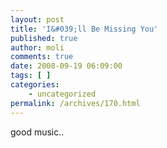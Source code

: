 ```yaml
---
layout: post
title: 'I&#039;ll Be Missing You'
published: true
author: moli
comments: true
date: 2008-09-19 06:09:00
tags: [ ]
categories:
    - uncategorized
permalink: /archives/170.html
---
```

good music..